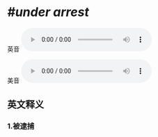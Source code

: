 # ***\#under arrest*** 
英音
<audio src="./media/under arrest1_AAC.aac" controls="controls"></audio>

美音
<audio src="./media/under arrest2_AAC.aac" controls="controls"></audio>



  

英文释义
---
### 1.**被逮捕**  


